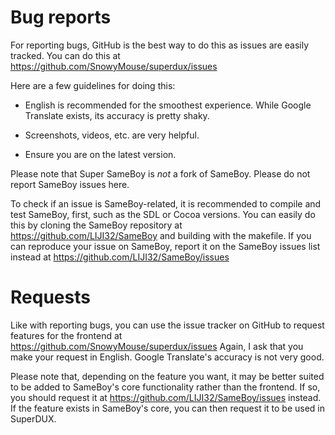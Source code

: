 # Bug reports

For reporting bugs, GitHub is the best way to do this as issues are easily
tracked. You can do this at https://github.com/SnowyMouse/superdux/issues

Here are a few guidelines for doing this:

* English is recommended for the smoothest experience. While Google Translate
  exists, its accuracy is pretty shaky.

* Screenshots, videos, etc. are very helpful.

* Ensure you are on the latest version.

Please note that Super SameBoy is *not* a fork of SameBoy. Please do not report
SameBoy issues here.

To check if an issue is SameBoy-related, it is recommended to compile and test
SameBoy, first, such as the SDL or Cocoa versions. You can easily do this by
cloning the SameBoy repository at https://github.com/LIJI32/SameBoy and building
with the makefile. If you can reproduce your issue on SameBoy, report it on the
SameBoy issues list instead at https://github.com/LIJI32/SameBoy/issues

# Requests

Like with reporting bugs, you can use the issue tracker on GitHub to request
features for the frontend at https://github.com/SnowyMouse/superdux/issues
Again, I ask that you make your request in English. Google Translate's accuracy
is not very good.

Please note that, depending on the feature you want, it may be better suited to
be added to SameBoy's core functionality rather than the frontend. If so, you
should request it at https://github.com/LIJI32/SameBoy/issues instead. If the
feature exists in SameBoy's core, you can then request it to be used in
SuperDUX.
